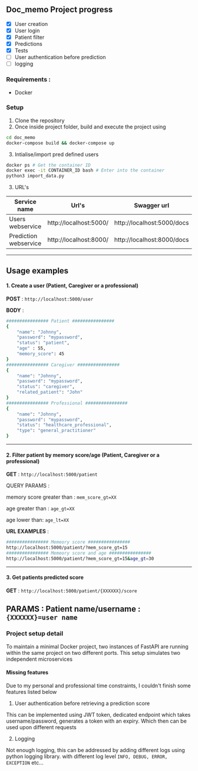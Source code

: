 ## Doc_memo Project progress
- [x] User creation
- [x] User login
- [x] Patient filter
- [x] Predictions
- [x] Tests
- [ ] User authentication before prediction
- [ ] logging
### Requirements :
- Docker

### Setup
1. Clone the repository
2. Once inside project folder, build and execute the project using 

```sh
cd doc_memo
docker-compose build && docker-compose up
```
3. Intialise/import pred defined users
```sh
docker ps # Get the container ID
docker exec -it CONTAINER_ID bash # Enter into the container
python3 import_data.py
```
3. URL's

| Service name          | Url's                                     | Swagger url                |
|-----------------------|-------------------------------------------|----------------------------|
| Users webservice      | http://localhost:5000/                    | http://localhost:5000/docs |
| Prediction webservice | http://localhost:8000/                    | http://localhost:8000/docs |

---

## Usage examples

#### 1. Create a user (Patient, Caregiver or a professional)
**POST** : `http://localhost:5000/user`

**BODY** : 
```sh
################ Patient ################ 
{
    "name": "Johnny",
    "password": "mypassword",
    "status": "patient",
    "age" : 55,
    "memory_score": 45
}
################ Caregiver ################ 
{
    "name": "Johnny",
    "password": "mypassword",
    "status": "caregiver",
    "related_patient": "John"
}
################ Professional ################ 
{
    "name": "Johnny",
    "password": "mypassword",
    "status": "healthcare_professional",
    "type": "general_practitioner"
}
```
---
#### 2. Filter patient by memory score/age (Patient, Caregiver or a professional)
**GET** : `http://localhost:5000/patient`

QUERY PARAMS :

memory score greater than : `mem_score_gt=XX`

age greater than : `age_gt=XX`


age lower than: `age_lt=XX`

**URL EXAMPLES** : 
```sh
################ Memeory score ################ 
http://localhost:5000/patient/?mem_score_gt=15
################ Memeory score and age ################
http://localhost:5000/patient/?mem_score_gt=15&age_gt=30
```
---

#### 3. Get patients predicted score
**GET** : `http://localhost:5000/patient/{XXXXXX}/score`

**PARAMS** :
Patient name/username : `{XXXXXX}=user name`
---

### Project setup detail
To maintain a minimal Docker project, two instances of FastAPI are running within the same project on two different ports. 
This setup simulates two independent microservices

#### Missing features

Due to my personal and professional time constraints, I couldn't finish some features listed below 

1. User authentication before retrieving a prediction score
  
This can be implemented using JWT token, dedicated endpoint which takes username/password,
generates a token with an expiry. Which then can be used upon different requests

2. Logging

Not enough logging, this can be addressed by adding different logs using python logging library.
with different log level `INFO, DEBUG, ERROR, EXCEPTION` etc...